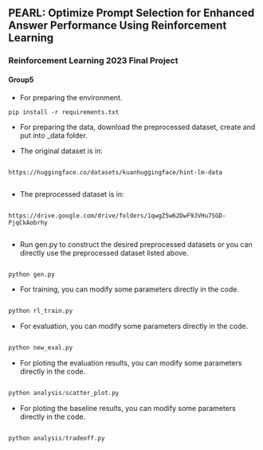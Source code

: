 ## PEARL: Optimize Prompt Selection for Enhanced Answer Performance Using Reinforcement Learning
### Reinforcement Learning 2023 Final Project
#### Group5

* For preparing the environment.

``` 
pip install -r requirements.txt
```

* For preparing the data, download the preprocessed dataset, create and put into _data folder.


* The original dataset is in:
``` 

https://huggingface.co/datasets/kuanhuggingface/hint-lm-data


```

* The preprocessed dataset is in:

``` 

https://drive.google.com/drive/folders/1qwgZ5w62DwF9JVHu7SGD-PjqCkAobrhy


```

* Run gen.py to construct the desired preprocessed datasets or you can directly use the preprocessed dataset listed above.


``` python

python gen.py

```

* For training, you can modify some parameters directly in the code.
``` python

python rl_train.py

```

* For evaluation, you can modify some parameters directly in the code.
``` python

python new_eval.py

```

* For ploting the evaluation results, you can modify some parameters directly in the code.

``` python

python analysis/scatter_plot.py

```

* For ploting the baseline results, you can modify some parameters directly in the code.

``` python

python analysis/tradeoff.py

```
